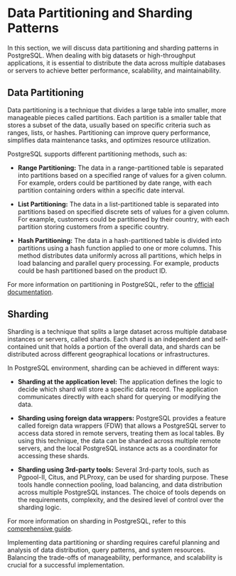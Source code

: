 # Data Partitioning and Sharding Patterns

In this section, we will discuss data partitioning and sharding patterns in PostgreSQL. When dealing with big datasets or high-throughput applications, it is essential to distribute the data across multiple databases or servers to achieve better performance, scalability, and maintainability.

## Data Partitioning

Data partitioning is a technique that divides a large table into smaller, more manageable pieces called partitions. Each partition is a smaller table that stores a subset of the data, usually based on specific criteria such as ranges, lists, or hashes. Partitioning can improve query performance, simplifies data maintenance tasks, and optimizes resource utilization.

PostgreSQL supports different partitioning methods, such as:

- **Range Partitioning:** The data in a range-partitioned table is separated into partitions based on a specified range of values for a given column. For example, orders could be partitioned by date range, with each partition containing orders within a specific date interval.

- **List Partitioning:** The data in a list-partitioned table is separated into partitions based on specified discrete sets of values for a given column. For example, customers could be partitioned by their country, with each partition storing customers from a specific country.

- **Hash Partitioning:** The data in a hash-partitioned table is divided into partitions using a hash function applied to one or more columns. This method distributes data uniformly across all partitions, which helps in load balancing and parallel query processing. For example, products could be hash partitioned based on the product ID.

For more information on partitioning in PostgreSQL, refer to the [official documentation](https://www.postgresql.org/docs/current/ddl-partitioning.html).

## Sharding

Sharding is a technique that splits a large dataset across multiple database instances or servers, called shards. Each shard is an independent and self-contained unit that holds a portion of the overall data, and shards can be distributed across different geographical locations or infrastructures.

In PostgreSQL environment, sharding can be achieved in different ways:

- **Sharding at the application level:** The application defines the logic to decide which shard will store a specific data record. The application communicates directly with each shard for querying or modifying the data.

- **Sharding using foreign data wrappers:** PostgreSQL provides a feature called foreign data wrappers (FDW) that allows a PostgreSQL server to access data stored in remote servers, treating them as local tables. By using this technique, the data can be sharded across multiple remote servers, and the local PostgreSQL instance acts as a coordinator for accessing these shards.

- **Sharding using 3rd-party tools:** Several 3rd-party tools, such as Pgpool-II, Citus, and PLProxy, can be used for sharding purpose. These tools handle connection pooling, load balancing, and data distribution across multiple PostgreSQL instances. The choice of tools depends on the requirements, complexity, and the desired level of control over the sharding logic.

For more information on sharding in PostgreSQL, refer to this [comprehensive guide](https://www.citusdata.com/blog/2017/07/31/sharding-in-postgresql/).

Implementing data partitioning or sharding requires careful planning and analysis of data distribution, query patterns, and system resources. Balancing the trade-offs of manageability, performance, and scalability is crucial for a successful implementation.